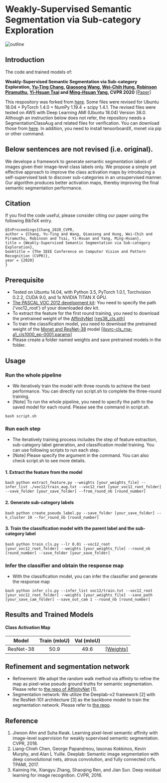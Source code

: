 # Weakly-Supervised Semantic Segmentation via Sub-category Exploration
![outline](teaser.png)



## Introduction
The code and trained models of:

**Weakly-Supervised Semantic Segmentation via Sub-category Exploration, [Yu-Ting Chang](https://scholar.google.com/citations?user=5LRrNYgAAAAJ&hl=en), [Qiaosong Wang](https://scholar.google.com/citations?user=uiTAQLEAAAAJ&hl=en), [Wei-Chih Hung](https://scholar.google.com/citations?user=AjaDLjYAAAAJ&hl=en), [Robinson Piramuthu](https://scholar.google.com/citations?user=2CkqEGcAAAAJ&hl=nl), [Yi-Hsuan Tsai](https://scholar.google.com/citations?user=zjI51wEAAAAJ&hl=en) and [Ming-Hsuan Yang](https://scholar.google.com/citations?user=p9-ohHsAAAAJ&hl=en), CVPR 2020** [[Paper]](https://arxiv.org/abs/2008.01183)

This respository was forked from [here](https://github.com/Juliachang/SC-CAM).
Some files were revised for Ubuntu 18.04 + PyTorch 1.4.0 + NumPy 1.19.4 + scipy 1.4.1.
The revised files were tested on AWS with Deep Learning AMI (Ubuntu 18.04) Version 38.0.
Although an instruction below does not refer, the repository needs a SegmentationClassAug and related files for verification.
You can download those from [here](https://github.com/kazuto1011/deeplab-pytorch/blob/master/data/datasets/voc12/README.md).
In addition, you need to install tensorboardX, mxnet via pip or other command.

Below sentences are not revised (i.e. original).
-------------------------------------------------------------------------------------------------------------


We develope a framework to generate semantic segmentation labels of images given their image-level class labels only. We propose a simple yet effective approach to improve the class activation maps by introducing a self-supervised task to discover sub-categories in an unsupervised manner. Our algorithm produces better activation maps, thereby improving the final semantic segmentation performance.



## Citation
If you find the code useful, please consider citing our paper using the following BibTeX entry.
```
@InProceedings{Chang_2020_CVPR,
author = {Chang, Yu-Ting and Wang, Qiaosong and Hung, Wei-Chih and Piramuthu, Robinson and Tsai, Yi-Hsuan and Yang, Ming-Hsuan},
title = {Weakly-Supervised Semantic Segmentation via Sub-category Exploration},
booktitle = {The IEEE Conference on Computer Vision and Pattern Recognition (CVPR)},
year = {2020}
}
```


## Prerequisite
* Tested on Ubuntu 14.04, with Python 3.5, PyTorch 1.0.1, Torchvision 0.2.2, CUDA 9.0, and 1x NVIDIA TITAN X GPU.
* [The PASCAL VOC 2012 development kit](http://host.robots.ox.ac.uk/pascal/VOC/voc2012/):
You need to specify the path ('voc12_root') of your downloaded dev kit.
* To extract the feature for the first round training, you need to download the pretrained weight of the [AffinityNet](https://github.com/jiwoon-ahn/psa) [[res38_cls.pth]](https://drive.google.com/file/d/1xESB7017zlZHqxEWuh1Rb89UhjTGIKOA/view?usp=sharing)
* To train the classification model, you need to download the pretrained weight of the [Mxnet and ResNet-38](https://github.com/itijyou/ademxapp) model [[ilsvrc-cls_rna-a1_cls1000_ep-0001.params]](https://drive.google.com/file/d/1YB3DkHiBeUH5wn6shk93jChvXwfOxwBE/view?usp=sharing)
* Please create a folder named weights and save pretrained models in the folder.



## Usage
### Run the whole pipeline
- We iteratively train the model with three rounds to achieve the best performance. You can directly run script.sh to complete the three-round training.
- [Note] To run the whole pipeline, you need to specify the path to the saved model for each round. Please see the command in script.sh.
```
bash script.sh
```

### Run each step
- The iteratively training process includes the step of feature extraction, sub-category label generation, and classification model training. You can use following scripts to run each step.
- [Note] Please specify the argument in the command. You can also check script.sh to see more details.

#### 1. Extract the feature from the model
```
bash python extract_feature.py --weights [your_weights_file] --infer_list ./voc12/train_aug.txt --voc12_root [your_voc12_root_folder] --save_folder [your_save_folder] --from_round_nb [round_number]
```

#### 2. Generate sub-category labels
```
bash python create_pseudo_label.py --save_folder [your_save_folder] --k_cluster 10 --for_round_nb [round_number]
```

#### 3. Train the classification model with the parent label and the sub-category label
```
bash python train_cls.py --lr 0.01 --voc12_root [your_voc12_root_folder] --weights [your_weights_file] --round_nb [round_number] --save_folder [your_save_folder]
```

### Infer the classifier and obtain the response map
- With the classification model, you can infer the classifier and generate the response map
```
bash python infer_cls.py --infer_list voc12/train.txt --voc12_root [your_voc12_root_folder] --weights [your_weights_file] --save_path [your_save_cam_folder] --save_out_cam 1 --round_nb [round_number]
```



## Results and Trained Models
#### Class Activation Map

| Model         | Train (mIoU)    | Val (mIoU)    | |
| ------------- |:-------------:|:-----:|:-----:|
| ResNet-38     | 50.9 | 49.6 | [[Weights]](https://drive.google.com/file/d/1Qgd7bC8YnfBs02fdwwMIji9s9xnX7jAt/view?usp=sharing) |



## Refinement and segmentation network
* Refinement: We adopt the random walk method via affinity to refine the map as pixel-wise pseudo ground truths for semantic segmentation. Please refer to [the repo of AffinityNet](https://github.com/jiwoon-ahn/psa) [1].
* Segmentation network: We utilize the Deeplab-v2 framework [2] with the ResNet-101 architecture [3] as the
backbone model to train the segmentation network. Please refer to [the repo](https://github.com/kazuto1011/deeplab-pytorch).



## Reference
1. Jiwoon Ahn and Suha Kwak. Learning pixel-level semantic affinity with image-level supervision for weakly supervised semantic segmentation. CVPR, 2018.
2. Liang-Chieh Chen, George Papandreou, Iasonas Kokkinos, Kevin Murphy, and Alan L Yuille. Deeplab: Semantic image segmentation with deep convolutional nets, atrous convolution, and fully connected crfs. TPAMI, 2017.
3. Kaiming He, Xiangyu Zhang, Shaoqing Ren, and Jian Sun. Deep residual learning for image recognition. CVPR, 2016.
